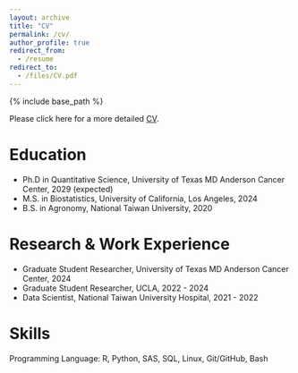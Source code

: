 ```yaml
---
layout: archive
title: "CV"
permalink: /cv/
author_profile: true
redirect_from:
  - /resume
redirect_to:
  - /files/CV.pdf
---
```


{% include base_path %}


Please click here for a more detailed [CV](files/CV.pdf).

Education
======
* Ph.D in Quantitative Science, University of Texas MD Anderson Cancer Center, 2029 (expected)
* M.S. in Biostatistics, University of California, Los Angeles, 2024
* B.S. in Agronomy, National Taiwan University, 2020


Research & Work Experience
======
* Graduate Student Researcher, University of Texas MD Anderson Cancer Center, 2024
* Graduate Student Researcher, UCLA, 2022 - 2024
* Data Scientist, National Taiwan University Hospital, 2021 - 2022


Skills
======
Programming Language: R, Python, SAS, SQL, Linux, Git/GitHub, Bash
